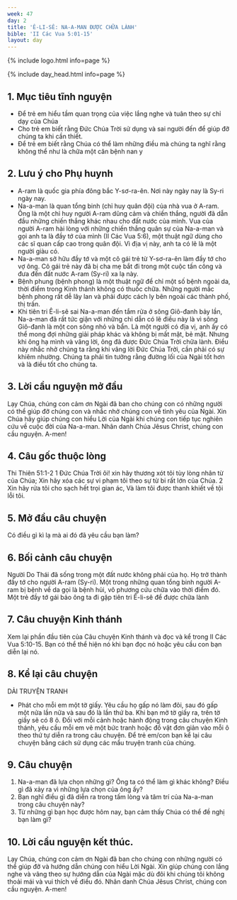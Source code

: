 ```yaml
---
week: 47
day: 2
title: 'Ê-LI-SÊ: NA-A-MAN ĐƯỢC CHỮA LÀNH'
bible: 'II Các Vua 5:01-15'
layout: day
---
```



{% include logo.html info=page %}

{% include day_head.html info=page %}

## 1. Mục tiêu tĩnh nguyện
- Để trẻ em hiểu tầm quan trọng của việc lắng nghe và tuân theo sự chỉ dạy của Chúa
- Cho trẻ em biết rằng Đức Chúa Trời sử dụng và sai người đến để giúp đỡ chúng ta khi cần thiết.
- Để trẻ em biết rằng Chúa có thể làm những điều mà chúng ta nghĩ rằng không thể như là chữa một căn bệnh nan y

## 2. Lưu ý cho Phụ huynh
- A-ram là quốc gia phía đông bắc Y-sơ-ra-ên. Nơi này ngày nay là Sy-ri ngày nay.
- Na-a-man là quan tổng binh (chỉ huy quân đội) của nhà vua ở A-ram. Ông là một chỉ huy người A-ram dũng cảm và chiến thắng, người đã dẫn đầu những chiến thắng khác nhau cho đất nước của mình. Vua của người A-ram hài lòng với những chiến thắng quân sự của Na-a-man và gọi anh ta là đầy tớ của mình (II Các Vua 5:6), một thuật ngữ dùng cho các sĩ quan cấp cao trong quân đội. Vì địa vị này, anh ta có lẽ là một người giàu có.
- Na-a-man sở hữu đầy tớ và một cô gái trẻ từ Y-sơ-ra-ên làm đầy tớ cho vợ ông. Cô gái trẻ này đã bị cha mẹ bắt đi trong một cuộc tấn công và đưa đến đất nước A-ram (Sy-ri) xa lạ này.
- Bệnh phung (bệnh phong) là một thuật ngữ để chỉ một số bệnh ngoài da, thời điểm trong Kinh thánh không có thuốc chữa. Những người mắc bệnh phong rất dễ lây lan và phải được cách ly bên ngoài các thành phố, thị trấn.
- Khi tiên tri Ê-li-sê sai Na-a-man đến tắm rửa ở sông Giô-đanh bảy lần, Na-a-man đã rất tức giận với những chỉ dẫn có lẽ điều này là vì sông Giô-đanh là một con sông nhỏ và bẩn. Là một người có địa vị, anh ấy có thể mong đợi những giải pháp khác và không bị mất mặt, bẻ mặt. Nhưng khi ông hạ mình và vâng lời, ông đã được Đức Chúa Trời chữa lành. Điều này nhắc nhở chúng ta rằng khi vâng lời Đức Chúa Trời, cần phải có sự khiêm nhường. Chúng ta phải tin tưởng rằng đường lối của Ngài tốt hơn và là điều tốt cho chúng ta.

## 3. Lời cầu nguyện mở đầu
Lạy Chúa, chúng con cảm ơn Ngài đã ban cho chúng con có những người có thể giúp đỡ chúng con và nhắc nhở chúng con về tình yêu của Ngài. Xin Chúa hãy giúp chúng con hiểu Lời của Ngài khi chúng con tiếp tục nghiên cứu về cuộc đời của Na-a-man. Nhân danh Chúa Jêsus Christ, chúng con cầu nguyện. A-men!

## 4. Câu gốc thuộc lòng
Thi Thiên 51:1-2
1 Đức Chúa Trời ôi! xin hãy thương xót tôi tùy lòng nhân từ của Chúa; Xin hãy xóa các sự vi phạm tôi theo sự từ bi rất lớn của Chúa. 2 Xin hãy rửa tôi cho sạch hết trọi gian ác, Và làm tôi được thanh khiết về tội lỗi tôi.

## 5. Mở đầu câu chuyện
Có điều gì kì lạ mà ai đó đã yêu cầu bạn làm?

## 6. Bối cảnh câu chuyện
Người Do Thái đã sống trong một đất nước không phải của họ. Họ trở thành đầy tớ cho người A-ram (Sy-ri). Một trong những quan tổng binh người A-ram bị bệnh về da gọi là bệnh hủi, vô phương cứu chữa vào thời điểm đó. Một trẻ đầy tớ gái bảo ông ta đi gặp tiên tri Ê-li-sê để được chữa lành

## 7. Câu chuyện Kinh thánh
Xem lại phần đầu tiên của Câu chuyện Kinh thánh và đọc và kể trong II Các Vua 5:10-15. Bạn có thể thể hiện nó khi bạn đọc nó hoặc yêu cầu con bạn diễn lại nó.


## 8. Kể lại câu chuyện
DẢI TRUYỆN TRANH
- Phát cho mỗi em một tờ giấy. Yêu cầu họ gấp nó làm đôi, sau đó gấp một nửa lần nữa và sau đó là lần thứ ba. Khi bạn mở tờ giấy ra, trên tờ giấy sẽ có 8 ô. Đối với mỗi cảnh hoặc hành động trong câu chuyện Kinh thánh, yêu cầu mỗi em vẽ một bức tranh hoặc đồ vật đơn giản vào mỗi ô theo thứ tự diễn ra trong câu chuyện. Để trẻ em/con bạn kể lại câu chuyện bằng cách sử dụng các mẩu truyện tranh của chúng.


## 9. Câu chuyện
1. Na-a-man đã lựa chọn những gì? Ông ta có thể làm gì khác không? Điều gì đã xảy ra vì những lựa chọn của ông ấy?
2. Bạn nghĩ điều gì đã diễn ra trong tấm lòng và tâm trí của Na-a-man trong câu chuyện này?
3. Từ những gì bạn học được hôm nay, bạn cảm thấy Chúa có thể đề nghị bạn làm gì?

## 10. Lời cầu nguyện kết thúc.
Lạy Chúa, chúng con cảm ơn Ngài đã ban cho chúng con những người có thể giúp đỡ và hướng dẫn chúng con hiểu Lời Ngài. Xin giúp chúng con lắng nghe và vâng theo sự hướng dẫn của Ngài mặc dù đôi khi chúng tôi không thoải mái và vui thích về điều đó. Nhân danh Chúa Jêsus Christ, chúng con cầu nguyện. A-men!